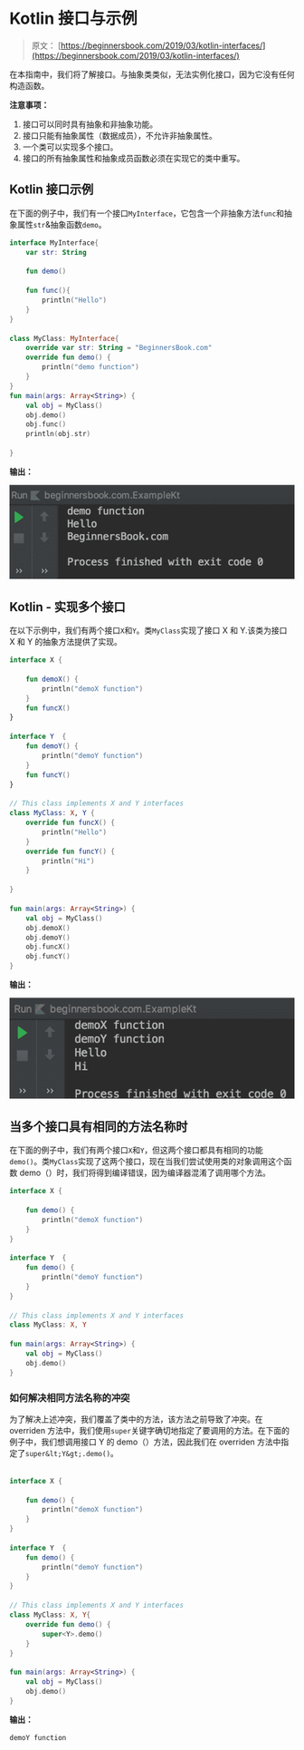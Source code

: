 # Kotlin 接口与示例

> 原文： [https://beginnersbook.com/2019/03/kotlin-interfaces/](https://beginnersbook.com/2019/03/kotlin-interfaces/)

在本指南中，我们将了解接口。与抽象类类似，无法实例化接口，因为它没有任何构造函数。

**注意事项：**

1.  接口可以同时具有抽象和非抽象功能。
2.  接口只能有抽象属性（数据成员），不允许非抽象属性。
3.  一个类可以实现多个接口。
4.  接口的所有抽象属性和抽象成员函数必须在实现它的类中重写。

## Kotlin 接口示例

在下面的例子中，我们有一个接口`MyInterface`，它包含一个非抽象方法`func`和抽象属性`str`&amp;抽象函数`demo`。

```kotlin
interface MyInterface{
    var str: String

    fun demo()

    fun func(){
        println("Hello")
    }
}

class MyClass: MyInterface{
    override var str: String = "BeginnersBook.com"
    override fun demo() {
        println("demo function")
    }
}
fun main(args: Array<String>) {
    val obj = MyClass()
    obj.demo()
    obj.func()
    println(obj.str)

}
```

**输出：**

![Kotlin Interfaces](img/c72e71f433aa1c4274004a131571de6a.jpg)

## Kotlin - 实现多个接口

在以下示例中，我们有两个接口`X`和`Y`。类`MyClass`实现了接口 X 和 Y.该类为接口 X 和 Y 的抽象方法提供了实现。

```kotlin
interface X {

    fun demoX() {
        println("demoX function")
    }
    fun funcX()
}

interface Y  {
    fun demoY() {
        println("demoY function")
    }
    fun funcY()
}

// This class implements X and Y interfaces
class MyClass: X, Y {
    override fun funcX() {
        println("Hello")
    }
    override fun funcY() {
        println("Hi")
    }

}

fun main(args: Array<String>) {
    val obj = MyClass()
    obj.demoX()
    obj.demoY()
    obj.funcX()
    obj.funcY()
}
```

**输出：**

![Kotlin multiple interfaces example](img/abb0764e54ceb8dfa740d08997634df7.jpg)

## 当多个接口具有相同的方法名称时

在下面的例子中，我们有两个接口`X`和`Y`，但这两个接口都具有相同的功能`demo()`。类`MyClass`实现了这两个接口，现在当我们尝试使用类的对象调用这个函数 demo（）时，我们将得到编译错误，因为编译器混淆了调用哪个方法。

```kotlin
interface X {

    fun demo() {
        println("demoX function")
    }
}

interface Y  {
    fun demo() {
        println("demoY function")
    }
}

// This class implements X and Y interfaces
class MyClass: X, Y

fun main(args: Array<String>) {
    val obj = MyClass()
    obj.demo()
}
```

### 如何解决相同方法名称的冲突

为了解决上述冲突，我们覆盖了类中的方法，该方法之前导致了冲突。在 overriden 方法中，我们使用`super`关键字确切地指定了要调用的方法。在下面的例子中，我们想调用接口 Y 的 demo（）方法，因此我们在 overriden 方法中指定了`super&lt;Y&gt;.demo()`。

```kotlin

interface X {

    fun demo() {
        println("demoX function")
    }
}

interface Y  {
    fun demo() {
        println("demoY function")
    }
}

// This class implements X and Y interfaces
class MyClass: X, Y{
    override fun demo() {
        super<Y>.demo()
    }
}

fun main(args: Array<String>) {
    val obj = MyClass()
    obj.demo()
}
```

**输出：**

```kotlin
demoY function
```